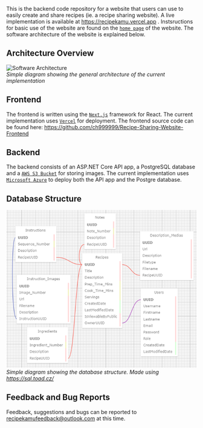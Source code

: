 This is the backend code repository for a website that users can use to easily create and share recipes (ie. a recipe sharing website). A live implementation is available at https://recipekamu.vercel.app . Instsructions for basic use of the website are found on the [`home page`](https://recipekamu.vercel.app) of the website. The software architecture of the website is explained below.

## Architecture Overview
![Software Architecture](https://github.com/ch999999/RecipesFrontend/blob/master/Extra_Images/architecture.PNG) <br />
*Simple diagram showing the general architecture of the current implementation*

## Frontend
The frontend is written using the [`Next.js`](https://nextjs.org/) framework for React. The current implementation uses [`Vercel`](https://vercel.com/) for deployment. The frontend source code can be found here: https://github.com/ch999999/Recipe-Sharing-Website-Frontend

## Backend
The backend consists of an ASP.NET Core API app, a PostgreSQL database and a [`AWS S3 Bucket`](https://aws.amazon.com/s3/) for storing images. The current implementation uses [`Microsoft Azure`](https://azure.microsoft.com/) to deploy both the API app and the Postgre database.

## Database Structure
![Database Schema](https://github.com/ch999999/Recipe-Sharing-Website-Backend/blob/master/Schema_Documentation/ERD.PNG) <br />
*Simple diagram showing the database structure. Made using https://sql.toad.cz/*

## Feedback and Bug Reports
Feedback, suggestions and bugs can be reported to recipekamufeedback@outlook.com at this time.
